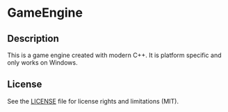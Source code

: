 # GameEngine

## Description

This is a game engine created with modern C++. It is platform specific and only works on Windows.

## License

See the [LICENSE](LICENSE) file for license rights and limitations (MIT).
